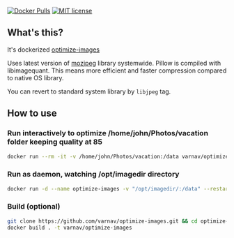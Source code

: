 [![Docker Pulls](https://img.shields.io/docker/pulls/varnav/optimize-images.svg)](https://hub.docker.com/r/varnav/optimize-images) [![MIT license](https://img.shields.io/badge/License-MIT-blue.svg)](https://opensource.org/licenses/MIT/)

## What's this?

It's dockerized [optimize-images](https://github.com/victordomingos/optimize-images/)

Uses latest version of [mozjpeg](https://github.com/mozilla/mozjpeg) library systemwide. Pillow is compiled with libimagequant. This means more efficient and faster compression compared to native OS library.

You can revert to standard system library by `libjpeg` tag.

## How to use

### Run interactively to optimize /home/john/Photos/vacation folder keeping quality at 85

```sh
docker run --rm -it -v /home/john/Photos/vacation:/data varnav/optimize-images -q 85 --keep-exif /data
```

### Run as daemon, watching /opt/imagedir directory

```sh
docker run -d --name optimize-images -v "/opt/imagedir/:/data" --restart on-failure:10 --network none --security-opt no-new-privileges  varnav/optimize-images --watch-directory /data
```

### Build (optional)

```sh
git clone https://github.com/varnav/optimize-images.git && cd optimize-images
docker build . -t varnav/optimize-images
```
